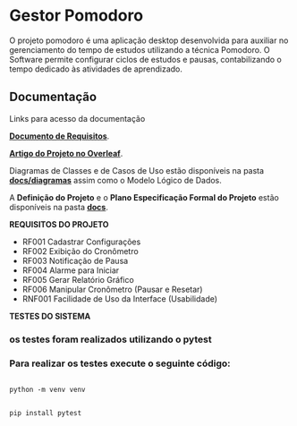 # Gestor Pomodoro
O projeto pomodoro é uma aplicação desktop desenvolvida para auxiliar no gerenciamento do tempo de estudos utilizando a técnica Pomodoro. O Software permite configurar ciclos de estudos e pausas, contabilizando o tempo dedicado às atividades de aprendizado.

## Documentação
Links para acesso da documentação

[**Documento de Requisitos**](https://docs.google.com/document/d/1oTKKAZe8NBKXy9fPfUJmcsrDCGYpGU6K). 

[**Artigo do Projeto no Overleaf**](https://www.overleaf.com/read/sprtbrksmwvd#c80fc1).

Diagramas de Classes e de Casos de Uso estão disponíveis na pasta [**docs/diagramas**](https://github.com/queirozPedro/pomodoro/tree/main/docs/diagramas) assim como o Modelo Lógico de Dados.


A <strong>Definição do Projeto</strong> e o <strong>Plano Especificação Formal do Projeto</strong> estão disponíveis na pasta [**docs**](https://github.com/queirozPedro/pomodoro/tree/main/docs).

 **REQUISITOS DO PROJETO**
- RF001 Cadastrar Configurações
- RF002 Exibição do Cronômetro
- RF003 Notificação de Pausa
- RF004 Alarme para Iniciar
- RF005 Gerar Relatório Gráfico
- RF006 Manipular Cronômetro (Pausar e Resetar)
- RNF001 Facilidade de Uso da Interface (Usabilidade)

**TESTES DO SISTEMA**
### os testes foram realizados utilizando o pytest
### Para realizar os testes execute o seguinte código: 
<code>
python -m venv venv

pip install pytest
</code>

